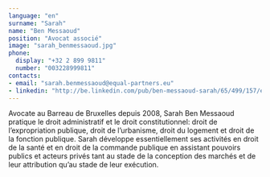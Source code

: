 ```yaml
---
language: "en"
surname: "Sarah"
name: "Ben Messaoud"
position: "Avocat associé"
image: "sarah_benmessaoud.jpg"
phone:
  display: "+32 2 899 9811"
  number: "003228999811"
contacts:
- email: "sarah.benmessaoud@equal-partners.eu"
- linkedin: "http://be.linkedin.com/pub/ben-messaoud-sarah/65/499/157/en"
---
```

Avocate au Barreau de Bruxelles depuis 2008, Sarah Ben Messaoud pratique le droit administratif et le droit constitutionnel: droit de l’expropriation publique, droit de l’urbanisme, droit du logement et droit de la fonction publique. Sarah développe essentiellement ses activités en droit de la santé et en droit de la commande publique en assistant pouvoirs publics et acteurs privés tant au stade de la conception des marchés et de leur attribution qu’au stade de leur exécution.